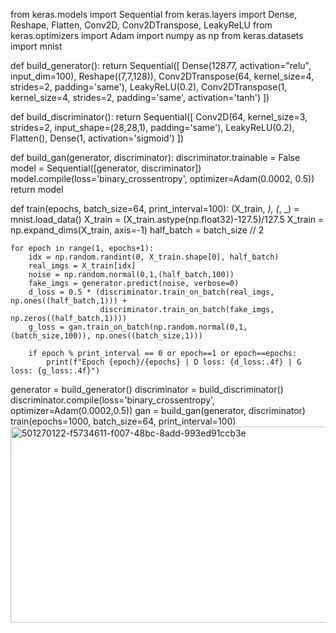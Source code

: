 from keras.models import Sequential
from keras.layers import Dense, Reshape, Flatten, Conv2D, Conv2DTranspose, LeakyReLU
from keras.optimizers import Adam
import numpy as np
from keras.datasets import mnist

def build_generator():
    return Sequential([
        Dense(128*7*7, activation="relu", input_dim=100),
        Reshape((7,7,128)),
        Conv2DTranspose(64, kernel_size=4, strides=2, padding='same'),
        LeakyReLU(0.2),
        Conv2DTranspose(1, kernel_size=4, strides=2, padding='same', activation='tanh')
    ])

def build_discriminator():
    return Sequential([
        Conv2D(64, kernel_size=3, strides=2, input_shape=(28,28,1), padding='same'),
        LeakyReLU(0.2),
        Flatten(),
        Dense(1, activation='sigmoid')
    ])

def build_gan(generator, discriminator):
    discriminator.trainable = False
    model = Sequential([generator, discriminator])
    model.compile(loss='binary_crossentropy', optimizer=Adam(0.0002, 0.5))
    return model

def train(epochs, batch_size=64, print_interval=100):
    (X_train, _), (_, _) = mnist.load_data()
    X_train = (X_train.astype(np.float32)-127.5)/127.5
    X_train = np.expand_dims(X_train, axis=-1)
    half_batch = batch_size // 2

    for epoch in range(1, epochs+1):
        idx = np.random.randint(0, X_train.shape[0], half_batch)
        real_imgs = X_train[idx]
        noise = np.random.normal(0,1,(half_batch,100))
        fake_imgs = generator.predict(noise, verbose=0)
        d_loss = 0.5 * (discriminator.train_on_batch(real_imgs, np.ones((half_batch,1))) +
                        discriminator.train_on_batch(fake_imgs, np.zeros((half_batch,1))))
        g_loss = gan.train_on_batch(np.random.normal(0,1,(batch_size,100)), np.ones((batch_size,1)))

        if epoch % print_interval == 0 or epoch==1 or epoch==epochs:
            print(f"Epoch {epoch}/{epochs} | D loss: {d_loss:.4f} | G loss: {g_loss:.4f}")

generator = build_generator()
discriminator = build_discriminator()
discriminator.compile(loss='binary_crossentropy', optimizer=Adam(0.0002,0.5))
gan = build_gan(generator, discriminator)
train(epochs=1000, batch_size=64, print_interval=100)
<img width="1456" height="314" alt="501270122-f5734611-f007-48bc-8add-993ed91ccb3e" src="https://github.com/user-attachments/assets/53a68ab0-bcf8-4359-92ff-ba8d700d2fdf" />
